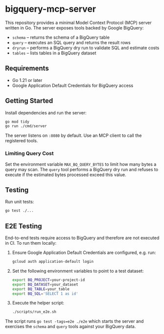 # bigquery-mcp-server

This repository provides a minimal Model Context Protocol (MCP) server written in Go. The server exposes tools backed by Google BigQuery:

- `schema` – returns the schema of a BigQuery table
- `query` – executes an SQL query and returns the result rows
- `dryrun` – performs a BigQuery dry run to validate SQL and estimate costs
- `tables` – lists tables in a BigQuery dataset

## Requirements

- Go 1.21 or later
- Google Application Default Credentials for BigQuery access

## Getting Started

Install dependencies and run the server:

```bash
go mod tidy
go run ./cmd/server
```

The server listens on `:8080` by default. Use an MCP client to call the registered tools.

### Limiting Query Cost

Set the environment variable `MAX_BQ_QUERY_BYTES` to limit how many bytes a query may scan. The `query` tool performs a BigQuery dry run and refuses to execute if the estimated bytes processed exceed this value.

## Testing

Run unit tests:

```bash
go test ./...
```

## E2E Testing

End-to-end tests require access to BigQuery and therefore are not executed in CI.
To run them locally:

1. Ensure Google Application Default Credentials are configured, e.g. run:

   ```bash
   gcloud auth application-default login
   ```

2. Set the following environment variables to point to a test dataset:

   ```bash
   export BQ_PROJECT=your-project-id
   export BQ_DATASET=your_dataset
   export BQ_TABLE=your_table
   export BQ_SQL='SELECT 1 as id'
   ```

3. Execute the helper script:

   ```bash
   ./scripts/run_e2e.sh
   ```

The script runs `go test -tags=e2e ./e2e` which starts the server and exercises
the `schema` and `query` tools against your BigQuery data.
